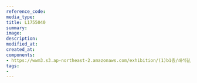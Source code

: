```yaml
---
reference_code:
media_type:
title: L1755040
summary:
image:
description:
modified_at:
created_at:
components:
- https://wwm3.s3.ap-northeast-2.amazonaws.com/exhibition/(1)b1층/쇄석길/L1755040.jpg
tags:
-
---
```

